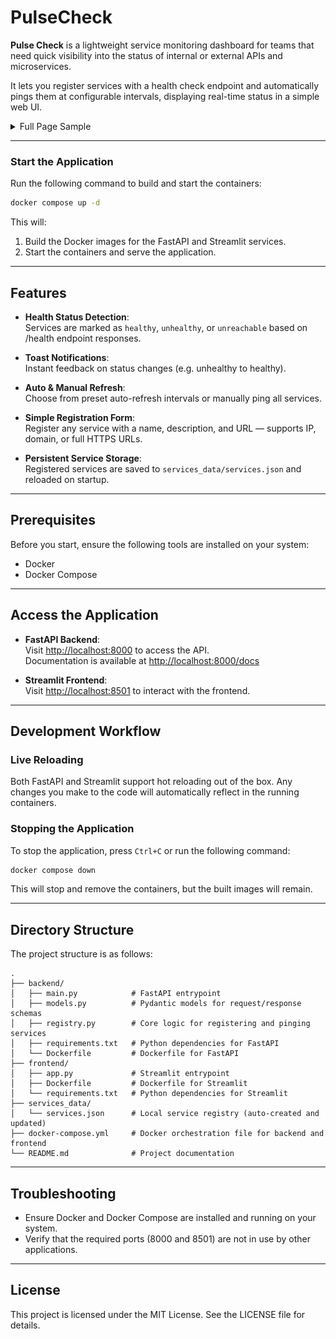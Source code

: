 # PulseCheck

**Pulse Check** is a lightweight service monitoring dashboard for teams that need quick visibility into the status of internal or external APIs and microservices.

It lets you register services with a health check endpoint and automatically pings them at configurable intervals, displaying real-time status in a simple web UI.

<details>
  <summary>Full Page Sample</summary>
  <br>
  <div align="center">
    <img src="sample-files/DEMO_tab1.png" alt="DEMO_tab1 img" style="width: 75%; max-width: 50px; height: auto;" />
  </div>
  <div align="center">
    <img src="sample-files/DEMO_tab2.png" alt="DEMO_tab2 img" style="width: 75%; max-width: 50px; height: auto;" />
  </div>
</details>

---

### Start the Application

Run the following command to build and start the containers:  

```bash
docker compose up -d
```

This will: 

1. Build the Docker images for the FastAPI and Streamlit services.  
2. Start the containers and serve the application.  

---

## Features

- **Health Status Detection**:  
  Services are marked as `healthy`, `unhealthy`, or `unreachable` based on /health endpoint responses.

- **Toast Notifications**:  
  Instant feedback on status changes (e.g. unhealthy to healthy).

- **Auto & Manual Refresh**:  
  Choose from preset auto-refresh intervals or manually ping all services.

- **Simple Registration Form**:  
  Register any service with a name, description, and URL — supports IP, domain, or full HTTPS URLs.

- **Persistent Service Storage**:  
  Registered services are saved to `services_data/services.json` and reloaded on startup.

---

## Prerequisites

Before you start, ensure the following tools are installed on your system:

- Docker  
- Docker Compose  

---

## Access the Application

- **FastAPI Backend**:  
  Visit <http://localhost:8000> to access the API.  
  Documentation is available at <http://localhost:8000/docs>  

- **Streamlit Frontend**:  
  Visit <http://localhost:8501> to interact with the frontend.  

---

## Development Workflow

### Live Reloading

Both FastAPI and Streamlit support hot reloading out of the box. Any changes you 
make to the code will automatically reflect in the running containers.  

### Stopping the Application

To stop the application, press `Ctrl+C` or run the following command:  

```bash
docker compose down  
```

This will stop and remove the containers, but the built images will remain.  

---

## Directory Structure

The project structure is as follows:  

```shell
.  
├── backend/
│   ├── main.py            # FastAPI entrypoint
│   ├── models.py          # Pydantic models for request/response schemas
│   ├── registry.py        # Core logic for registering and pinging services
│   ├── requirements.txt   # Python dependencies for FastAPI  
│   └── Dockerfile         # Dockerfile for FastAPI  
├── frontend/  
│   ├── app.py             # Streamlit entrypoint  
│   ├── Dockerfile         # Dockerfile for Streamlit
│   └── requirements.txt   # Python dependencies for Streamlit
├── services_data/
│   └── services.json      # Local service registry (auto-created and updated)
├── docker-compose.yml     # Docker orchestration file for backend and frontend
└── README.md              # Project documentation
```

---

## Troubleshooting

- Ensure Docker and Docker Compose are installed and running on your system.  
- Verify that the required ports (8000 and 8501) are not in use by other 
applications.  

---

## License

This project is licensed under the MIT License. See the LICENSE file for details.
